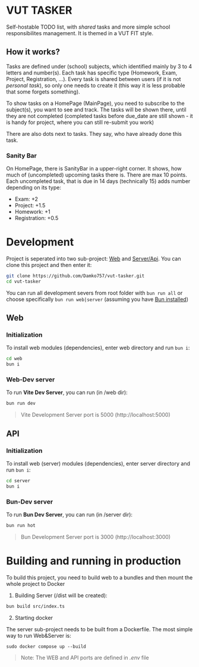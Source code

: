 # VUT TASKER

Self-hostable TODO list, with _shared_ tasks and more simple school responsibilites management. It is themed in a VUT FIT style.

## How it works?

Tasks are defined under (school) subjects, which identified mainly by 3 to 4 letters and number(s). Each task has specific type (Homework, Exam, Project, Registration, ...). Every task is shared between users (if it is not _personal task_), so only one needs to create it (this way it is less probable that some forgets something).

To show tasks on a HomePage (MainPage), you need to subscribe to the subject(s), you want to see and track. The tasks will be shown there, until they are not completed (completed tasks before due_date are still shown - it is handy for project, where you can still re-submit you work)

There are also dots next to tasks. They say, who have already done this task.

### Sanity Bar

On HomePage, there is SanityBar in a upper-right corner. It shows, how much of (uncompleted) upcoming tasks there is. There are max 10 points. Each uncompleted task, that is due in 14 days (technically 15) adds number depending on its type:

- Exam: +2
- Project: +1.5
- Homework: +1
- Registration: +0.5

# Development

Project is seperated into two sub-project: [Web]("#dev-web") and [Server/Api](#dev-api). You can clone this project and then enter it:

```bash
git clone https://github.com/Damko757/vut-tasker.git
cd vut-tasker
```

You can run all development severs from root folder with `bun run all` or choose specifically `bun run web|server` (assuming you have [Bun installed](https://bun.sh/docs/installation))

<a id="dev-web"></a>

## Web

### Initialization

To install web modules (dependencies), enter web directory and run `bun i`:

```bash
cd web
bun i
```

### Web-Dev server

To run **Vite Dev Server**, you can run (in /web dir):

```bash
bun run dev
```

> Vite Development Server port is 5000 (http://localhost:5000)

<a id="dev-api"></a>

## API

### Initialization

To install web (server) modules (dependencies), enter server directory and run `bun i`:

```bash
cd server
bun i
```

### Bun-Dev server

To run **Bun Dev Server**, you can run (in /server dir):

```bash
bun run hot
```

> Bun Development Server port is 3000 (http://localhost:3000)

# Building and running in production

To build this project, you need to build web to a bundles and then mount the whole project to Docker

1. Building Server (/dist will be created):

```bash
bun build src/index.ts
```

2. Starting docker

The server sub-project needs to be built from a Dockerfile. The most simple way to run Web&Server is:

```build
sudo docker compose up --build
```

> Note: The WEB and API ports are defined in _.env_ file
